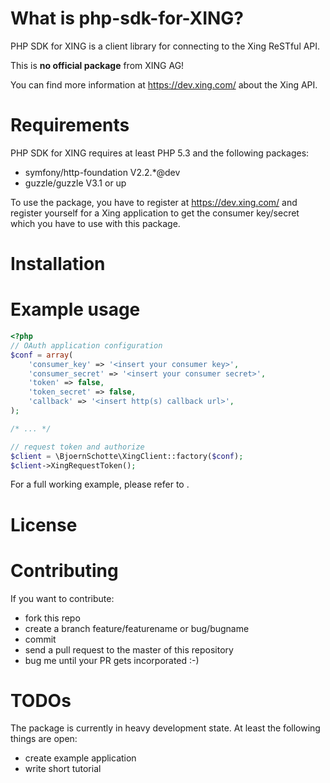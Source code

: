 # What is php-sdk-for-XING?

PHP SDK for XING is a client library for connecting to the Xing ReSTful API.

This is **no official package** from XING AG!

You can find more information at https://dev.xing.com/ about the Xing API.

# Requirements

PHP SDK for XING requires at least PHP 5.3 and the following packages:

  * symfony/http-foundation V2.2.*@dev
  * guzzle/guzzle V3.1 or up

To use the package, you have to register at https://dev.xing.com/ and register
yourself for a Xing application to get the consumer key/secret which you have to
use with this package.

# Installation

# Example usage

```php
<?php
// OAuth application configuration
$conf = array(
    'consumer_key' => '<insert your consumer key>',
    'consumer_secret' => '<insert your consumer secret>',
    'token' => false,
    'token_secret' => false,
    'callback' => '<insert http(s) callback url>',
);

/* ... */

// request token and authorize
$client = \BjoernSchotte\XingClient::factory($conf);
$client->XingRequestToken();
```

For a full working example, please refer to .

# License

# Contributing

If you want to contribute:

  * fork this repo
  * create a branch feature/featurename or bug/bugname
  * commit
  * send a pull request to the master of this repository
  * bug me until your PR gets incorporated :-)

# TODOs

The package is currently in heavy development state. At least the following things are open:

  * create example application
  * write short tutorial
